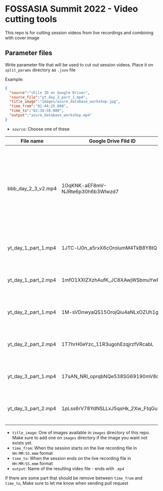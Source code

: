 # FOSSASIA Summit 2022 - Video cutting tools

This repo is for cutting session videos from live recordings and combining with cover image



## Parameter files
Write parameter file that will be used to cut out session videos.
Place it on `split_params` directory as `.json` file

Example:
```json
{
  "source":"<File ID on Google Drive>",
  "source_file":"yt_day_2_part_1.mp4",
  "title_image":"images/azure_database_workshop.jpg",
  "time_from":"01:44:25.000",
  "time_to":"02:38:58.000",
  "output":"azure_database_workshop.mp4"
}

```

- `source`: Choose one of these

| File name | Google Drive Fild ID | Description |
|--|--|--|
| bbb_day_2_3_v2.mp4 | 1OqKNK-aEF8mV-NJRte6p30h6b3Wlwzd7 | BBB recording of day 2~3 with White backdrop with pattern - Recommended For most types of sessions. Except sessions that uses video focus layout such as panel discussions |
| yt_day_1_part_1.mp4 | 1JTC-lJ0n_a5rxX6cOrolumM4TkB8Y8tQ | YouTube recording - Recommended For most type of sessions |
| yt_day_1_part_2.mp4 | 1mfO1XXlZXzhAufK_JC8XAwjWSbmuYwFC | YouTube recording - Recommended For most type of sessions |
| yt_day_2_part_1.mp4 | 1M-sVDnwyaQS15OrojQiu4aNLxOZUh1gG | YouTube recording - Recommended For most type of sessions |
| yt_day_2_part_2.mp4 | 1T7hrH0eYzc_11R3ugohEzqjrzfVRcabL | YouTube recording - Recommended For most type of sessions |
| yt_day_3_part_1.mp4 | 17sAN_NRl_oprqbNQe538SG69190mV8o- | YouTube recording - Recommended For most type of sessions |
| yt_day_3_part_2.mp4 | 1pLss6rV78YdNSLLxJ5qsHk_2Xw_FtqGu | YouTube recording - Recommended For most type of sessions |

- `title_image`: One of images available in `images` directory of this repo. Make sure to add one on `images` directory if the image you want not exists yet.
- `time_from`: When the session starts on the live recording file in `HH:MM:SS.mmm` format
- `time_to`: When the session ends on the live recording file in `HH:MM:SS.mmm` format
- `output`: Name of the resulting video file - ends with `.mp4`

If there are some part that should be remove between `time_from` and `time_to`, Make sure to let me know when sending pull request

